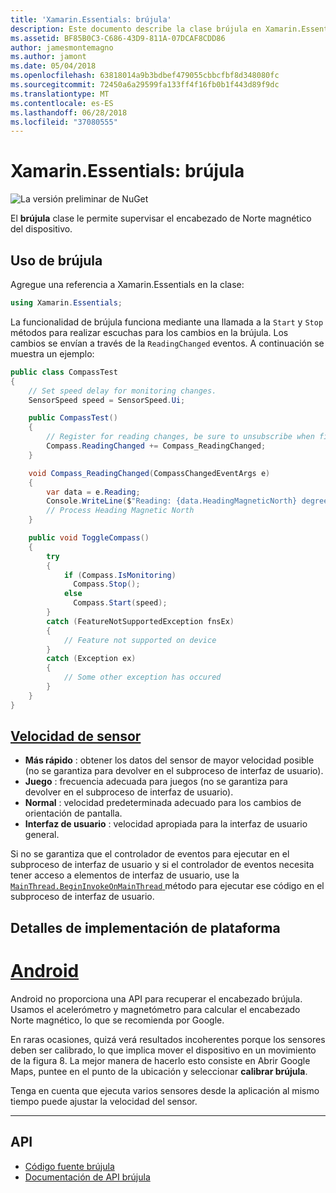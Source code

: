 ```yaml
---
title: 'Xamarin.Essentials: brújula'
description: Este documento describe la clase brújula en Xamarin.Essentials, que le permite supervisar el encabezado de Norte magnético del dispositivo.
ms.assetid: BF85B0C3-C686-43D9-811A-07DCAF8CDD86
author: jamesmontemagno
ms.author: jamont
ms.date: 05/04/2018
ms.openlocfilehash: 63818014a9b3bdbef479055cbbcfbf8d348080fc
ms.sourcegitcommit: 72450a6a29599fa133ff4f16fb0b1f443d89f9dc
ms.translationtype: MT
ms.contentlocale: es-ES
ms.lasthandoff: 06/28/2018
ms.locfileid: "37080555"
---
```

# <a name="xamarinessentials-compass"></a>Xamarin.Essentials: brújula

![La versión preliminar de NuGet](~/media/shared/pre-release.png)

El **brújula** clase le permite supervisar el encabezado de Norte magnético del dispositivo.

## <a name="using-compass"></a>Uso de brújula

Agregue una referencia a Xamarin.Essentials en la clase:

```csharp
using Xamarin.Essentials;
```

La funcionalidad de brújula funciona mediante una llamada a la `Start` y `Stop` métodos para realizar escuchas para los cambios en la brújula. Los cambios se envían a través de la `ReadingChanged` eventos. A continuación se muestra un ejemplo:

```csharp
public class CompassTest
{
    // Set speed delay for monitoring changes.
    SensorSpeed speed = SensorSpeed.Ui;

    public CompassTest()
    {
        // Register for reading changes, be sure to unsubscribe when finished
        Compass.ReadingChanged += Compass_ReadingChanged;
    }

    void Compass_ReadingChanged(CompassChangedEventArgs e)
    {
        var data = e.Reading;
        Console.WriteLine($"Reading: {data.HeadingMagneticNorth} degrees");
        // Process Heading Magnetic North
    }

    public void ToggleCompass()
    {
        try
        {
            if (Compass.IsMonitoring)
              Compass.Stop();
            else
              Compass.Start(speed);
        }
        catch (FeatureNotSupportedException fnsEx)
        {
            // Feature not supported on device
        }
        catch (Exception ex)
        {
            // Some other exception has occured
        }
    }
}
```

## <a name="sensor-speedxrefxamarinessentialssensorspeed"></a>[Velocidad de sensor](xref:Xamarin.Essentials.SensorSpeed)

- **Más rápido** : obtener los datos del sensor de mayor velocidad posible (no se garantiza para devolver en el subproceso de interfaz de usuario).
- **Juego** : frecuencia adecuada para juegos (no se garantiza para devolver en el subproceso de interfaz de usuario).
- **Normal** : velocidad predeterminada adecuado para los cambios de orientación de pantalla.
- **Interfaz de usuario** : velocidad apropiada para la interfaz de usuario general.

Si no se garantiza que el controlador de eventos para ejecutar en el subproceso de interfaz de usuario y si el controlador de eventos necesita tener acceso a elementos de interfaz de usuario, use la [ `MainThread.BeginInvokeOnMainThread` ](main-thread.md) método para ejecutar ese código en el subproceso de interfaz de usuario.

## <a name="platform-implementation-specifics"></a>Detalles de implementación de plataforma

# <a name="androidtabandroid"></a>[Android](#tab/android)

Android no proporciona una API para recuperar el encabezado brújula. Usamos el acelerómetro y magnetómetro para calcular el encabezado Norte magnético, lo que se recomienda por Google. 

En raras ocasiones, quizá verá resultados incoherentes porque los sensores deben ser calibrado, lo que implica mover el dispositivo en un movimiento de la figura 8. La mejor manera de hacerlo esto consiste en Abrir Google Maps, puntee en el punto de la ubicación y seleccionar **calibrar brújula**.

Tenga en cuenta que ejecuta varios sensores desde la aplicación al mismo tiempo puede ajustar la velocidad del sensor.

--------------

## <a name="api"></a>API

- [Código fuente brújula](https://github.com/xamarin/Essentials/tree/master/Xamarin.Essentials/Compass)
- [Documentación de API brújula](xref:Xamarin.Essentials.Compass)
